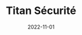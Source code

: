 ---
title       : Titan Sécurité
description : Entreprise de sécurité physique québécoise.
date        : 2022-11-01
link        : https://titansecurite.com/
company     : fatfish
technologies: 
  - WordPress
---